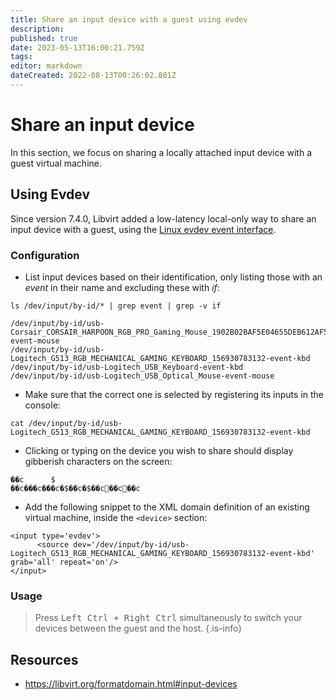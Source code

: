 ```yaml
---
title: Share an input device with a guest using evdev
description: 
published: true
date: 2023-05-13T16:00:21.759Z
tags: 
editor: markdown
dateCreated: 2022-08-13T00:26:02.801Z
---
```


# Share an input device

In this section, we focus on sharing a locally attached input device with a guest virtual machine.

## Using Evdev

Since version 7.4.0, Libvirt added a low-latency local-only way to share an input device with a guest, using the [Linux evdev event interface](https://www.kernel.org/doc/html/latest/input/input.html?highlight=evdev#evdev). 

### Configuration

- List input devices based on their identification, only listing those with an *event* in their name and excluding these with *if*: 

```
ls /dev/input/by-id/* | grep event | grep -v if
```

```
/dev/input/by-id/usb-Corsair_CORSAIR_HARPOON_RGB_PRO_Gaming_Mouse_1902B02BAF5E04655DEB612AF5001C05-event-mouse
/dev/input/by-id/usb-Logitech_G513_RGB_MECHANICAL_GAMING_KEYBOARD_156930783132-event-kbd
/dev/input/by-id/usb-Logitech_USB_Keyboard-event-kbd
/dev/input/by-id/usb-Logitech_USB_Optical_Mouse-event-mouse
```

- Make sure that the correct one is selected by registering its inputs in the console:

```
cat /dev/input/by-id/usb-Logitech_G513_RGB_MECHANICAL_GAMING_KEYBOARD_156930783132-event-kbd
```

- Clicking or typing on the device you wish to share should display gibberish characters on the screen:

```
��c      $
��c���c���c�$��c�$��c׏��c׏��c                                             
```    

- Add the following snippet to the XML domain definition of an existing virtual machine, inside the `<device>` section:

```
<input type='evdev'>
      <source dev='/dev/input/by-id/usb-Logitech_G513_RGB_MECHANICAL_GAMING_KEYBOARD_156930783132-event-kbd' grab='all' repeat='on'/>
</input>
```

### Usage

> Press <kbd>Left Ctrl + Right Ctrl</kbd> simultaneously to switch your devices between the guest and the host.
{.is-info}


## Resources

* https://libvirt.org/formatdomain.html#input-devices

